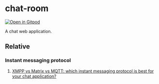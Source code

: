 # chat-room

[![Open in Gitpod](https://img.shields.io/badge/gitpod-online%20code-brightgreen)](https://gitpod.io/#https://github.com/y-t99/chat-room)

A chat web application.

## Relative

### Instant messaging protocol

1. [XMPP vs Matrix vs MQTT: which instant messaging protocol is best for your chat application?](https://www.rst.software/blog/xmpp-vs-matrix-vs-mqtt-which-instant-messaging-protocol-is-best-for-your-chat-application)
